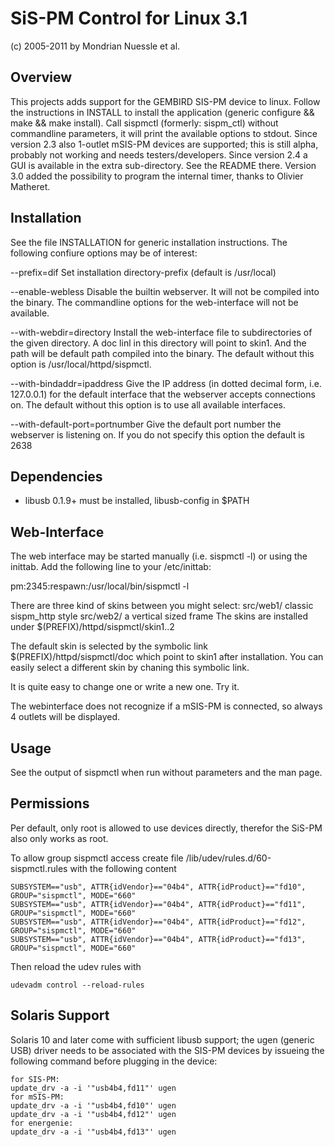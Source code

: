 SiS-PM Control for Linux 3.1
============================
(c) 2005-2011 by Mondrian Nuessle et al.

Overview
--------
This projects adds support for the GEMBIRD SIS-PM device to linux.
Follow the instructions in INSTALL to install the application
(generic configure && make && make install).
Call sispmctl (formerly: sispm_ctl) without commandline parameters,
it will print the available options to stdout.
Since version 2.3 also 1-outlet mSIS-PM devices are supported; this is still
alpha, probably not working and needs testers/developers.
Since version 2.4 a GUI is available in the extra sub-directory. See the
README there.
Version 3.0 added the possibility to program the internal timer, thanks to
Olivier Matheret.


Installation
------------

See the file INSTALLATION for generic installation instructions.
The following confiure options may be of interest:

--prefix=dif
        Set installation directory-prefix (default is /usr/local)

--enable-webless
        Disable the builtin webserver. It will not be compiled into
        the binary. The commandline options for the web-interface will
        not be available.

--with-webdir=directory
        Install the web-interface file to subdirectories of the
        given directory. A doc linl in this directory will point
        to skin1. And the path will be default path compiled into
        the binary.
        The default without this option is /usr/local/httpd/sispmctl.

--with-bindaddr=ipaddress
        Give the IP address (in dotted decimal form, i.e. 127.0.0.1) for
        the default interface that the webserver accepts connections on.
        The default without this option is to use all available interfaces.

--with-default-port=portnumber
        Give the default port number the webserver is listening on.
        If you do not specify this option the default is 2638

Dependencies
------------
- libusb 0.1.9+ must be installed, libusb-config in $PATH


Web-Interface
------------
The web interface may be started manually (i.e. sispmctl -l)
or using the inittab. Add the following line to your /etc/inittab:

pm:2345:respawn:/usr/local/bin/sispmctl -l

There are three kind of skins between you might select:
	src/web1/	classic sispm_http style
	src/web2/	a vertical sized frame
The skins are installed under
$(PREFIX)/httpd/sispmctl/skin1..2

The default skin is selected by the symbolic link
$(PREFIX)/httpd/sispmctl/doc which point to skin1 after
installation. You can easily select a different skin by
chaning this symbolic link.

It is quite easy to change one or write a new one. Try it.

The webinterface does not recognize if a mSIS-PM is connected, so always 4
outlets will be displayed.

Usage
-----
See the output of sispmctl when run without parameters and the man page.

Permissions
-----------

Per default, only root is allowed to use devices directly, therefor the SiS-PM
also only works as root.

To allow group sispmctl access create file /lib/udev/rules.d/60-sispmctl.rules
with the following content

    SUBSYSTEM=="usb", ATTR{idVendor}=="04b4", ATTR{idProduct}=="fd10", GROUP="sispmctl", MODE="660"
    SUBSYSTEM=="usb", ATTR{idVendor}=="04b4", ATTR{idProduct}=="fd11", GROUP="sispmctl", MODE="660"
    SUBSYSTEM=="usb", ATTR{idVendor}=="04b4", ATTR{idProduct}=="fd12", GROUP="sispmctl", MODE="660"
    SUBSYSTEM=="usb", ATTR{idVendor}=="04b4", ATTR{idProduct}=="fd13", GROUP="sispmctl", MODE="660"

Then reload the udev rules with

    udevadm control --reload-rules

Solaris Support
---------------
Solaris 10 and later come with sufficient libusb support; the ugen (generic USB)
driver needs to be associated with the SIS-PM devices by issueing the following
command before plugging in the device:

    for SIS-PM:
	update_drv -a -i '"usb4b4,fd11"' ugen
    for mSIS-PM:
	update_drv -a -i '"usb4b4,fd10"' ugen
	update_drv -a -i '"usb4b4,fd12"' ugen
    for energenie:
	update_drv -a -i '"usb4b4,fd13"' ugen

